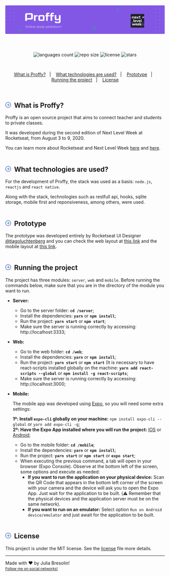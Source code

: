 <h1 align="center">
    <img alt="proffy-header" title="proffy" src=".docs/header.svg" width="900px" />
</h1>
<br>
<p align="center">
 <img alt="languages count" src="https://img.shields.io/github/languages/count/jbresolinn/nlw-proffy?color=8257EE"/>
  <img alt="repo size" src="https://img.shields.io/github/repo-size/jbresolinn/nlw-proffy?color=8257EE">
  <img alt="license" src="https://img.shields.io/github/license/jbresolinn/nlw-proffy?color=8257EE">
  <img alt="stars" src="https://img.shields.io/github/stars/jbresolinn/nlw-proffy?color=8257EE">
</p>
<br>
<p align="center">
  <a href="#-what-is-proffy">What is Proffy?</a>&nbsp;&nbsp;&nbsp;|&nbsp;&nbsp;&nbsp;
  <a href="#-what-technologies-are-used">What technologies are used?</a>&nbsp;&nbsp;&nbsp;|&nbsp;&nbsp;&nbsp;
  <a href="#-prototype">Prototype</a>&nbsp;&nbsp;&nbsp;|&nbsp;&nbsp;&nbsp;
  <a href="#-running-the-project">Running the project</a>&nbsp;&nbsp;&nbsp;|&nbsp;&nbsp;&nbsp;
  <a href="#-license">License</a>
</p>
<br>


## <img src=".docs/label.svg" width="18px">&nbsp; What is Proffy?

Proffy is an open source project that aims to connect teacher and students to private classes.

It was developed during the second edition of Next Level Week at Rocketseat, from August 3 to 9, 2020.

You can learn more about Rocketseat and Next Level Week [here](https://rocketseat.com.br/) and [here](http://nextlevelweek.com/).
<br><br>

## <img src=".docs/label.svg" width="18px">&nbsp; What technologies are used?

For the development of Proffy, the stack was used as a basis: `node.js`, `reactjs` and `react native`.

Along with the stack, technologies such as restfull api, hooks, sqlite storage, mobile first and reponsiveness, among others, were used.
<br><br>

## <img src=".docs/label.svg" width="18px">&nbsp; Prototype

The prototype was developed entirely by Rocketseat UI Designer [@tiagoluchtenberg](https://instagram.com/tiagoluchtenberg) and you can check the web layout at [this link](https://www.figma.com/file/GHGS126t7WYjnPZdRKChJF/Proffy-Web) and the mobile layout at [this link](https://www.figma.com/file/e33KvgUpFdunXxJjHnK7CG/Proffy-Mobile?node-id=0%3A1).
<br><br>

## <img src=".docs/label.svg" width="18px">&nbsp; Running the project

The project has three modules: `server`, `web` and `mobile`. Before running the commands below, make sure that you are in the directory of the module you want to run.

- **Server:**
    - Go to the server folder: **`cd /server`**;
    - Install the dependencies: **`yarn`** or **`npm install`**;
    - Run the project: **`yarn start`** or **`npm start`**;
    - Make sure the server is running correctly by accessing: http://localhost:3333;

- **Web:**
  -  Go to the web folder: **`cd /web`**;
  - Install the dependencies: **`yarn`** or **`npm install`**;
  - Run the project: **`yarn start`** or **`npm start`** (It is necessary to have react-scripts installed globally on the machine: **`yarn add react-scripts --global`** or **`npm install -g react-scripts`**;
  - Make sure the server is running correctly by accessing: http://localhost:3000;

- **Mobile:**

  The mobile app was developed using [Expo](https://expo.io/), so you will need some extra settings:

  **1º: Install `expo-cli` globally on your machine:** `npm install expo-cli --global` or `yarn add expo-cli -g`; <br>
  **2º: Have the Expo App installed where you will run the project:** [IOS](https://apps.apple.com/app/apple-store/id982107779) or [Android](https://play.google.com/store/apps/details?id=host.exp.exponent&referrer=www);


    - Go to the mobile folder: **`cd /mobile`**;
    - Install the dependencies: **`yarn`** or **`npm install`**;
    - Run the project: **`yarn start`** or **`npm start`** or **`expo start`**;
    - When executing the previous command, a tab will open in your browser (Expo Console). Observe at the bottom left of the screen, some options and execute as needed: <br>
        - **If you want to run the application on your physical device:** Scan the QR Code that appears in the bottom left corner of the screen with your camera and the device will ask you to open the Expo App. Just wait for the application to be built. (:warning: Remember that the physical devices and the application server must be on the same network).
        - **If you want to run on an emulator:** Select option `Run on Android device/emulator` and just await for the application to be built.
<br><br>

## <img src=".docs/label.svg" width="18px">&nbsp; License

  This project is under the MIT license. See the [license](license.md) file more details.

---

Made with ❤ by Julia Bresolin! <br>
<small>[Follow me on social networks!](https://linktr.ee/juliabresolin)</small>